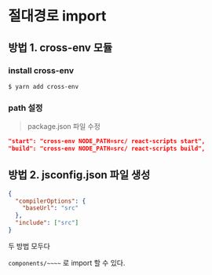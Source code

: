 # 절대경로 import



## 방법 1. cross-env 모듈

### install cross-env

`$ yarn add cross-env`



### path 설정

> package.json 파일 수정

```json
"start": "cross-env NODE_PATH=src/ react-scripts start",
"build": "cross-env NODE_PATH=src/ react-scripts build",
```



## 방법 2. jsconfig.json 파일 생성

```json
{
  "compilerOptions": {
    "baseUrl": "src"
  },
  "include": ["src"]
}
```





두 방법 모두다 

`components/~~~~` 로 import 할 수 있다.



